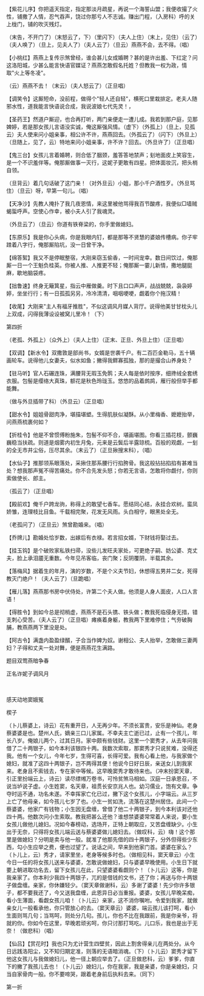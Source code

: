<!-- { "loadSidebar": true } -->
【紫花儿序】你把遥天指定，指定那淡月疏星，再说一个海誓山盟；我便收撮了火性，铺撒了人情，忍气吞声，饶过你那亏人不志诚。赚出门程，（入房科）呼的关上栊门，铺的吹灭残灯。

（末告，不开门了）（末怒云了，下）（里闪下）（夫人上住）（末上，见住）（云了）（夫人唤了）（旦上，见夫人了）（夫人云了）（旦云）燕燕不会，去不得。（唱）

【小桃红】燕燕上复传示煞曾经，谁会甚儿女成婚聘？甚的是许出羞、下红定？问这洛阳城，少甚么能言快语官媒证？燕燕怎敢假名托姓？但教我一权为政，情取"火上等冬凌"。

（云）燕燕不去！（末云）（夫人怒云了）（正旦唱）

【调笑令】这厮短命，没前程，做得个"轻人还自轻"，横死口里栽排定。老夫人随邪水性，道我能言快语说合成，我说波娘七代先灵！，

【圣药王】然道户厮迎，也合再打听，两门亲便走一遭儿成。我若到那户庭，见那婢婷，若是那女孩儿言语没实诚，俺这厮强风情。（虚下）（外孤上）（旦上，见孤云）夫人使来问小姐亲事，相公许不许，燕燕回去。（外孤云了）（闪下）（外旦上）（旦随上，见了，云）特地来问小姐亲事，许不许？回去。（外旦许了）（正旦唱）

【鬼三台】女孩儿言着婚聘，则合低了胭颈，羞答答地禁声；刬地面皮上笑容生，是一个不识羞伴等。俺那厮做事一灭行，这妮子更敢有四星。把体面妆沉，把头梢自领。

（旦背云）着几句话破了这门亲！（对外旦云）小姐，那小千户酒性歹。（外旦骂住）（旦云）呀，早第一句儿。（唱）

【天净沙】先教人掩扑了我几夜恩情，来这里被他骂得我百节酸疼，我便似□墙贼蝎蜇呼声。空使心作幸，被小夫人引了我魂灵。

（外旦云了）（旦云）你道有铁脊梁的，你手里做媳妇。

【东原乐】我是你心头病，你是我眼内钉，都是那等不贤慧的婆娘传槽病。你子牢蹅着八字行，俺那厮陷坑，没一日曾干净。

【绵答絮】我又不是停眠整宿，大刚来窃玉偷香，一时间宠幸。数日间饮过，俺那厮一日一个王魁负桂英。你被人推、人推更不轻；俺那厮一霎儿新情，撒地腿脡麻，歇地脑袋疼。

【拙鲁速】终身无簸箕星，指云中雁做羹。时下且口口声声，战战兢兢，袅袅婷婷，坐坐行行；有一日孤孤另另，冷冷清清，咽咽哽哽，觑着你个拖汉精！

【收尾】大刚来"主人有福牙推胜"，不似这调风月媒人背厅。说得他美甘甘枕头儿上双成，闪得我薄设设被窝儿里冷！（下）

第四折

（老孤、外孤上）（众外上）（夫人上住）（正末、正旦、外旦上住）（正旦唱）

【双调】【新水令】双撒敦是部尚书，女婿是世袭千户。有二百匹金勒马，五十辆画轮车。说得他儿女妻夫，似水如鱼；撇得我鳏寡孤独，那的是撮合山养身处？

【驻马听】官人石碾连珠，满腰背无瑕玉免鹘；夫人每是依时按序，细搀绒全套绣衣服。包髻是缨络大真珠，额花是秋色玲珑玉。悠悠的品着鹧鸪，雁行般但举手都能舞。

（做与外旦插带了科）（外旦云）（正旦唱）

【甜水令】姐姐骨甜肉净，堪描堪塑。生得肌肤似凝酥。从小里梅香、嬷嬷抬举，问燕燕梳裹何如？

【折桂令】他是不曾惯傅粉施朱，包髻不仰不合，堪画堪图。你看三插花枝，颤巍巍稳当扶疏。则道是烟雾内初生月兔，元来是云鬓后半露琼梳。百般的观觑，一刬的全无市井尘俗，压尽其余。（末云了）（正旦揪搜末科），（唱）

【水仙子】推那领系眼落处，采揪住那系腰行行掐胯骨。我这般拈拈掐掐有甚难当处？想我那声冤不得苦痛处。你不合先发头怒；你若无言语，怎敢将你觑付，你则索做使长、郎主。

（孤云了）（正旦唱）

【殿前欢】俺千户跨龙驹，称得上的敢望七香车。愿结同心结，永挂合欢树。蛮凤娇雏，连理枝比目鱼。千载相完聚，花发无风雨。头白相守，眼黑处全无。

（老孤问了）（正旦云）煞曾勘婚来。（唱）

【乔牌儿】勘婚处恰岁数，出嫁后有衣禄。若言招女婿，下财钱将娶过去。

【挂玉钩】是个破败家私铁扫帚，没些儿发旺夫家处，可更绝子嗣、妨公婆、克丈夫，脸上承泪靥无重数。今年见吊客临，丧门聚；反阴覆阴，半载其余。

【落梅风】据着生的年月，演的岁数，不是个义夫节妇，休想得五男并二女，死得教灭门绝户！（夫人云了）（旦跪唱）

【雁儿落】燕燕那书房中伏侍处，许第二个夫人做。他须是人身人面皮，人口人言语！

【得胜令】到如今总是彻梢虚，燕燕不是石头镌、铁头做；教我死临侵身无措，错支刺心受苦。（夫人云了）（正旦唱）瘫痪着身躯，教我两下里难停住；气夯破胸脯，教燕燕两下里没是处。

【阿古令】满盏内盈盈绿醑，子合当作婢为奴。谢相公、夫人抬举，怎敢做三妻两妇？子得和丈夫一处对舞，便是燕燕花生满路。

题目双莺燕暗争春

正名诈妮子调风月

　
　

感天动地窦娥冤

楔子

（卜儿蔡婆上，诗云）花有重开日，人无再少年。不须长富贵，安乐是神仙。老身蔡婆婆是也。楚州人氏，嫡亲三口儿家属。不幸夫主亡逝已过，止有一个孩儿，年长八岁。俺娘儿两个，过其日月。家中颇有些钱财。这里一个窦秀才，从去年问我借了二十两银子，如今本利该银四十两。我数次索取，那窦秀才只说贫难，没得还我。他有一个女儿，今年七岁，生得可喜，长得可爱。我有心看上他，与我家做个媳妇，就准了这四十两银子，岂不两得其便！他说今日好日辰，亲送女儿到我家来。老身且不索钱去，专在家中等候。这早晚窦秀才敢待来也。（冲末扮窦天章，引正里扮端云上，诗云）读尽缥缃万卷书，可怜贫煞马相如。汉庭一日承恩召，不说当垆说子虚。小生姓窦，名天章，祖贯长安京兆人也。幼习儒业，饱有文章。争夺时运不通，功名未遂。不幸挥家亡化已过，撇下这个女孩儿，小字端云。从三岁上亡了他母亲，如今孩儿七岁了也。小生一贫如洗，流落在这楚州居住。此间一个蔡婆婆，他家广有钱物；小生因无盘缠，曾借了他二十两银子，到今本利该对还他四十两。他数次问小生索取。教我把甚么还他？谁想禁婆婆常常着人来说，要小生女孩儿做他儿媳妇。况如今春榜动，选场开，正特上朝取应，又苦盘缠缺少。小生出于无奈，只得将女孩儿端云送与蔡婆婆做儿媳妇去。（做叹科，云）嗨！这个那里是做媳妇？分明是卖与他一般。就准了他那先借的四十两银子，分外但得些少东西，勾小生应举之费，便也过望了。说话之间，早来到他家门首。婆婆在家么？（卜儿上，云）秀才，请家里坐，老身等候多时也。（做相见科，窦天章云）小生今日一任的将女孩儿送来与婆婆，怎敢说做媳妇，只与婆婆早晚使用。小生日下就要上朝进取功名去，留下女孩儿在此，只望婆婆看觑则个！（卜儿云）这等，你是我亲家了。你本利少我四十两银子，兀的是借钱的文书，还了你；再送与你十两银子做盘缠。亲家，你休嫌轻少。（窦天章做谢科，云）多谢了婆婆！先少你许多银子，都不要我还了，今又送我盘缠，此恩异日必当重报。婆婆，女孩儿早晚呆痴，看小生薄面，看觑女孩儿咱！（卜儿云）亲家，这不消你嘱咐。令爱到我家，就做亲女儿一般看承他，你只管放心的去。（窦天章云）婆婆，端云孩儿该打呵，看小生面则骂几句；当骂呵，则处分几句。孩儿，你也不比在我跟前，我是你亲爷，将就的你。你如今在这里，早晚若顽劣呵，你只讨那打骂吃。儿口乐，我也是出于无奈！（做悲科）（唱）

【仙吕】【赏花时】我也只为尤计营生四壁贫，因此上割舍得亲儿在两处分。从今日远践洛阳尘，又不知归期定准，则落的无语暗消魂。（下）（卜儿云）窦秀才留下他这女孩儿与我做媳妇儿，他一径上朝应举去了。（正旦做悲科，云）爹爹，你直下的撇了我孩儿去也！（卜儿云）媳妇儿，你在我家，我是亲婆，你是亲媳妇，只当自家骨肉一般。你不要啼哭，跟着老身前后执料去来。（同下）

第一折

